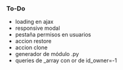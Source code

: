 ### To-Do
- loading en ajax
- responsive modal
- pestaña permisos en usuarios
- accion restore
- accion clone
- generador de módulo .py
- queries de _array con or de id_owner=-1